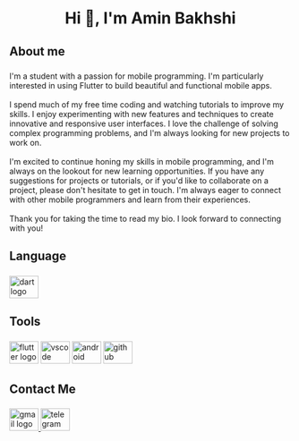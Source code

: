 
<h1 align="center">Hi 👋, I'm  Amin Bakhshi</h1>

###

<h2 align="left">About me</h2>

###

<p align="left">I'm a student with a passion for mobile programming. I'm particularly interested in using Flutter to build beautiful and functional mobile apps.<br><br>I spend much of my free time coding and watching tutorials to improve my skills. I enjoy experimenting with new features and techniques to create innovative and responsive user interfaces. I love the challenge of solving complex programming problems, and I'm always looking for new projects to work on.<br><br>I'm excited to continue honing my skills in mobile programming, and I'm always on the lookout for new learning opportunities. If you have any suggestions for projects or tutorials, or if you'd like to collaborate on a project, please don't hesitate to get in touch. I'm always eager to connect with other mobile programmers and learn from their experiences.<br><br>Thank you for taking the time to read my bio. I look forward to connecting with you!</p>

###

<h2 align="left">Language</h2>

###

<div align="left">
  <img src="https://dart.dev" height="40" width="52" alt="dart logo"  />
</div>

###

<h2 align="left">Tools</h2>

###

<div align="left">
  <img src="https://flutter.dev/" height="40" width="52" alt="flutter logo"  />
  <img src="https://code.visualstudio.com/" height="40" width="52" alt="vscode logo"  />
  <img src="https://developer.android.com/" height="40" width="52" alt="android logo"  />
  <img src="https://github.com/aminbdev" height="40" width="52" alt="github logo"  />
</div>

###

<h2 align="left">Contact Me</h2>

###

<div align="left">
  <a href="bakhshim178@gmail.com" target="_blank">
    <img src="https://raw.githubusercontent.com/maurodesouza/profile-readme-generator/master/src/assets/icons/social/gmail/default.svg" width="52" height="40" alt="gmail logo"  />
  </a>
  <img src="https://raw.githubusercontent.com/maurodesouza/profile-readme-generator/master/src/assets/icons/social/telegram/default.svg" width="52" height="40" alt="telegram logo"  />
</div>

###
